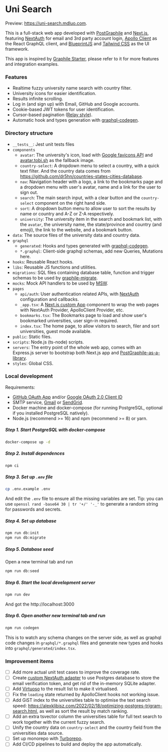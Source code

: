 # Uni Search

Preview: https://uni-search.mdluo.com.

This is a full-stack web app developed with [PostGraphile](https://www.graphile.org/postgraphile/) and [Next.js](https://nextjs.org/),
featuring [NextAuth](https://next-auth.js.org/) for email and 3rd party account login,
[Apollo Client](https://www.apollographql.com/docs/react/) as the React GraphQL client,
and [BlueprintJS](https://blueprintjs.com/docs/) and [Tailwind CSS](https://tailwindcss.com/docs) as the UI framework.

This app is inspired by [Graphile Starter](https://github.com/graphile/starter), please refer to it for more features and integration examples.

### Features

- Realtime fuzzy university name search with country filter.
- University icons for easier identification.
- Results infinite scrolling.
- Log in (and sign up) with Email, GitHub and Google accounts.
- Cookie-based JWT tokens for user identification.
- Cursor-based pagination ([Relay style](https://www.apollographql.com/docs/react/pagination/cursor-based/#relay-style-cursor-pagination)).
- Automatic hook and types generation with [graphql-codegen](https://www.the-guild.dev/graphql/codegen/).

### Directory structure

- `__tests__`: Jest unit tests files
- `components`
  - `avatar`: The university's icon, load with [Google favicons API](https://dev.to/derlin/get-favicons-from-any-website-using-a-hidden-google-api-3p1e) and [avatar.tobi.sh](https://github.com/tobiaslins/avatar) as the fallback image.
  - `country-select`: A dropdown menu to select a country, with a quick text filter. And the country data comes from https://github.com/dr5hn/countries-states-cities-database.
  - `nav`: Navigation header with a logo, a link to the bookmarks page and a dropdown menu with user's avatar, name and a link for the user to sign out.
  - `search`: The main search input, with a clear button and the `country-select` component on the right hand side.
  - `sort`: A dropdown button menu to allow user to sort the results by name or country and A-Z or Z-A respectively.
  - `university`: The university item in the search and bookmark list, with the `avatar`, the university name, the state/province and country (and emoji), the link to the website, and a bookmark button.
- `data`: The source files of the university data and country data.
- `graphql`
  - `generated`: Hooks and types generated with [graphql-codegen](https://www.the-guild.dev/graphql/codegen/).
  - `*.graphql`: Client-side graphql schemas, add new Queries, Mutations here.
- `hooks`: Reusable React hooks.
- `libs`: Reusable JS functions and utilities.
- `migrations`: SQL files containing database table, function and trigger schemas to be used by [graphile-migrate](https://github.com/graphile/migrate).
- `mocks`: Mock API handlers to be used by [MSW](https://mswjs.io/).
- `pages`
  - `api/auth`: User authentication related APIs, with [NextAuth](https://next-auth.js.org/) configuration and callbacks.
  - `_app.tsx`: A [Next.js custom App](https://nextjs.org/docs/advanced-features/custom-app) component to wrap the web pages with NextAuth Provider, ApolloClient Provider, etc.
  - `bookmarks.tsx`: The Bookmarks page to load and show user's bookmarked universities, user sign-in required.
  - `index.tsx`: The home page, to allow visitors to search, filer and sort universities, guest mode available.
- `public`: Static files.
- `scripts`: Node.js (ts-node) scripts.
- `servers`: The entry point of the whole web app, comes with an Express.js server to bootstrap both Next.js app and [PostGraphile-as-a-library](https://www.graphile.org/postgraphile/usage-library/).
- `styles`: Global CSS.

### Local development

Requirements:

- [GitHub OAuth App](https://www.apollographql.com/docs/react/pagination/cursor-based/#relay-style-cursor-pagination) and/or [Google OAuth 2.0 Client ID](https://support.google.com/cloud/answer/6158849?hl=en)
- SMTP service, [Gmail](https://support.google.com/a/answer/176600?hl=en) or [SendGrid](https://sendgrid.com/).
- Docker machine and docker-compose (for running PostgreSQL, optional if you installed PostgreSQL natively).
- Node.js (recommend >= 16) and npm (recommend >= 8) or yarn.

##### Step 1. Start PostgreSQL with docker-compose

```sh
docker-compose up -d
```

##### Step 2. Install dependences

```sh
npm ci
```

##### Step 3. Set up `.env` file

```sh
cp .env.example .env
```

And edit the `.env` file to ensure all the missing variables are set. Tip: you can use `openssl rand -base64 30 | tr '+/' '-_'` to generate a random string for passwords and secrets.

##### Step 4. Set up database

```sh
npm run db:init
npm run db:migrate
```

##### Step 5. Database seed

Open a new terminal tab and run

```sh
npm run db:seed
```

##### Step 6. Start the local development server

```sh
npm run dev
```

And got the http://localhost:3000

##### Step 6. Open another new terminal tab and run

```sh
npm run codegen
```

This is to watch any schema changes on the server side, as well as graphql code changes in `graphql/*.graphql` files and generate new types and hooks into `graphql/generated/index.tsx`.

### Improvement items

- [ ] Add more actual unit test cases to improve the coverage rate.
- [ ] Create [custom NextAuth adapter](https://next-auth.js.org/tutorials/creating-a-database-adapter) to use Postgres database to store the email verification token, and get rid of the in-memory SQLite adapter.
- [ ] Add [Virtuoso](https://virtuoso.dev/) to the result list to make it virtualised.
- [ ] Fix the `loading` state returned by ApolloClient hooks not working issue.
- [ ] Add GiST index to the universities table to optimise the text search speed: https://alexklibisz.com/2022/02/18/optimizing-postgres-trigram-search.html, as well as sort the result by match ranking.
- [ ] Add an extra tsvector column the universities table for full text search to work together with the current fuzzy search.
- [ ] Unify the country data on `country-select` and the country field from the universities data source.
- [ ] Set up monorepo with [Turborepo](https://turborepo.org/).
- [ ] Add CI/CD pipelines to build and deploy the app automatically.
